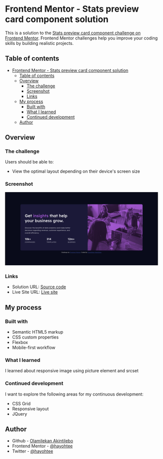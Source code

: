 # Frontend Mentor - Stats preview card component solution

This is a solution to the [Stats preview card component challenge on Frontend Mentor](https://www.frontendmentor.io/challenges/stats-preview-card-component-8JqbgoU62). Frontend Mentor challenges help you improve your coding skills by building realistic projects. 

## Table of contents

- [Frontend Mentor - Stats preview card component solution](#frontend-mentor---stats-preview-card-component-solution)
  - [Table of contents](#table-of-contents)
  - [Overview](#overview)
    - [The challenge](#the-challenge)
    - [Screenshot](#screenshot)
    - [Links](#links)
  - [My process](#my-process)
    - [Built with](#built-with)
    - [What I learned](#what-i-learned)
    - [Continued development](#continued-development)
  - [Author](#author)

## Overview

### The challenge

Users should be able to:

- View the optimal layout depending on their device's screen size

### Screenshot

![](./screenshot/screenshot.png)

### Links

- Solution URL: [Source code](https://github.com/hayohtee/Stats-preview-card-component/)
- Live Site URL: [Live site](https://hayohtee.github.io/Stats-preview-card-component/)

## My process

### Built with

- Semantic HTML5 markup
- CSS custom properties
- Flexbox
- Mobile-first workflow
### What I learned
I learned about responsive image using picture element and srcset

### Continued development

I want to explore the following areas for my continuous development:

- CSS Grid
- Responsive layout
- JQuery

## Author

- Github - [Olamilekan Akintilebo](https://github.com/hayohtee)
- Frontend Mentor - [@hayohtee](https://www.frontendmentor.io/profile/hayohtee)
- Twitter - [@hayohtee](https://www.twitter.com/hayohtee)
